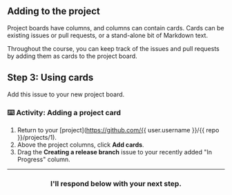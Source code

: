 ## Adding to the project

Project boards have columns, and columns can contain cards. Cards can be existing issues or pull requests, or a stand-alone bit of Markdown text.

Throughout the course, you can keep track of the issues and pull requests by adding them as cards to the project board.

## Step 3: Using cards

Add this issue to your new project board.

### :keyboard: Activity: Adding a project card

1. Return to your [project](https://github.com/{{ user.username }}/{{ repo }}/projects/1).
1. Above the project columns, click **Add cards**.
1. Drag the **Creating a release branch** issue to your recently added "In Progress" column.

<hr>
<h3 align="center">I'll respond below with your next step.</h3>
